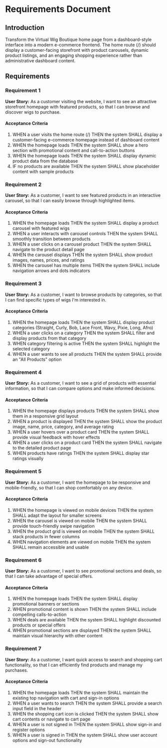 # Requirements Document

## Introduction

Transform the Virtual Wig Boutique home page from a dashboard-style interface into a modern e-commerce frontend. The home route (/) should display a customer-facing storefront with product carousels, dynamic product listings, and an engaging shopping experience rather than administrative dashboard content.

## Requirements

### Requirement 1

**User Story:** As a customer visiting the website, I want to see an attractive storefront homepage with featured products, so that I can browse and discover wigs to purchase.

#### Acceptance Criteria

1. WHEN a user visits the home route (/) THEN the system SHALL display a customer-facing e-commerce homepage instead of dashboard content
2. WHEN the homepage loads THEN the system SHALL show a hero section with promotional content and call-to-action buttons
3. WHEN the homepage loads THEN the system SHALL display dynamic product data from the database
4. IF no products are available THEN the system SHALL show placeholder content with sample products

### Requirement 2

**User Story:** As a customer, I want to see featured products in an interactive carousel, so that I can easily browse through highlighted items.

#### Acceptance Criteria

1. WHEN the homepage loads THEN the system SHALL display a product carousel with featured wigs
2. WHEN a user interacts with carousel controls THEN the system SHALL smoothly transition between products
3. WHEN a user clicks on a carousel product THEN the system SHALL navigate to the product detail page
4. WHEN the carousel displays THEN the system SHALL show product images, names, prices, and ratings
5. WHEN the carousel has multiple items THEN the system SHALL include navigation arrows and dots indicators

### Requirement 3

**User Story:** As a customer, I want to browse products by categories, so that I can find specific types of wigs I'm interested in.

#### Acceptance Criteria

1. WHEN the homepage loads THEN the system SHALL display product categories (Straight, Curly, Bob, Lace Front, Wavy, Pixie, Long, Afro)
2. WHEN a user clicks on a category THEN the system SHALL filter and display products from that category
3. WHEN category filtering is active THEN the system SHALL highlight the selected category
4. WHEN a user wants to see all products THEN the system SHALL provide an "All Products" option

### Requirement 4

**User Story:** As a customer, I want to see a grid of products with essential information, so that I can compare options and make informed decisions.

#### Acceptance Criteria

1. WHEN the homepage displays products THEN the system SHALL show them in a responsive grid layout
2. WHEN a product is displayed THEN the system SHALL show the product image, name, price, category, and average rating
3. WHEN a user hovers over a product card THEN the system SHALL provide visual feedback with hover effects
4. WHEN a user clicks on a product card THEN the system SHALL navigate to the detailed product page
5. WHEN products have ratings THEN the system SHALL display star ratings visually

### Requirement 5

**User Story:** As a customer, I want the homepage to be responsive and mobile-friendly, so that I can shop comfortably on any device.

#### Acceptance Criteria

1. WHEN the homepage is viewed on mobile devices THEN the system SHALL adapt the layout for smaller screens
2. WHEN the carousel is viewed on mobile THEN the system SHALL provide touch-friendly swipe navigation
3. WHEN the product grid is viewed on mobile THEN the system SHALL stack products in fewer columns
4. WHEN navigation elements are viewed on mobile THEN the system SHALL remain accessible and usable

### Requirement 6

**User Story:** As a customer, I want to see promotional sections and deals, so that I can take advantage of special offers.

#### Acceptance Criteria

1. WHEN the homepage loads THEN the system SHALL display promotional banners or sections
2. WHEN promotional content is shown THEN the system SHALL include compelling calls-to-action
3. WHEN deals are available THEN the system SHALL highlight discounted products or special offers
4. WHEN promotional sections are displayed THEN the system SHALL maintain visual hierarchy with other content

### Requirement 7

**User Story:** As a customer, I want quick access to search and shopping cart functionality, so that I can efficiently find products and manage my purchases.

#### Acceptance Criteria

1. WHEN the homepage loads THEN the system SHALL maintain the existing top navigation with cart and sign-in options
2. WHEN a user wants to search THEN the system SHALL provide a search input field in the header
3. WHEN the shopping cart icon is clicked THEN the system SHALL show cart contents or navigate to cart page
4. WHEN a user is not signed in THEN the system SHALL show sign-in and register options
5. WHEN a user is signed in THEN the system SHALL show user account options and sign-out functionality